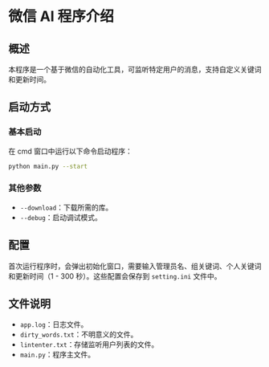 # 微信 AI 程序介绍

## 概述
本程序是一个基于微信的自动化工具，可监听特定用户的消息，支持自定义关键词和更新时间。

## 启动方式
### 基本启动
在 cmd 窗口中运行以下命令启动程序：
```bash
python main.py --start
```

### 其他参数
- `--download`：下载所需的库。
- `--debug`：启动调试模式。

## 配置
首次运行程序时，会弹出初始化窗口，需要输入管理员名、组关键词、个人关键词和更新时间（1 - 300 秒）。这些配置会保存到 `setting.ini` 文件中。

## 文件说明
- `app.log`：日志文件。
- `dirty_words.txt`：不明意义的文件。
- `lintenter.txt`：存储监听用户列表的文件。
- `main.py`：程序主文件。